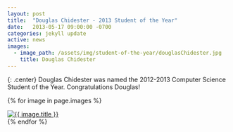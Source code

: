 ```yaml
---
layout: post
title:  "Douglas Chidester - 2013 Student of the Year"
date:   2013-05-17 09:00:00 -0700
categories: jekyll update
active: news
images:
  - image_path: /assets/img/student-of-the-year/douglasChidester.jpg
    title: Douglas Chidester
---
```


{: .center}
Douglas Chidester was named the 2012-2013 Computer Science Student of the Year. Congratulations Douglas!
<!--more-->
{% for image in page.images %}
  <div class="student-year">
    <a href="{{ image.image_path }}">
	<img src="{{ image.image_path }}" class="img-responsive" alt="{{ image.title }}">
    </a>
  </div>
{% endfor %}
